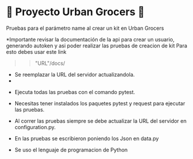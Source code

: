 # 🛒 Proyecto Urban Grocers 🛒

Pruebas para el parámetro name al crear un kit en Urban Grocers

*Importante revisar la documentación de la api para crear un usuario, generando autoken y asi poder realizar las pruebas de creacion de kit
Para esto debes usar este link
>> "URL"/docs/

* Se reemplazar la URL del servidor actualizandola.
* 
- Ejecuta todas las pruebas con el comando pytest.
- Necesitas tener instalados los paquetes pytest y request para ejecutar las pruebas.
- Al correr las pruebas siempre se debe actualizar la URL del servidor en configuration.py.
- En las pruebas se escribieron poniendo los Json en data.py

- Se uso el lenguaje de programacion de Python 